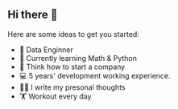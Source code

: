 ## Hi there 👋

Here are some ideas to get you started:

- 🔭 Data Enginner
- 🌱 Currently learning Math & Python
- 🤔 Think how to start a company
- 💻 5 years' development working experience.
- ✍🏻 I write my presonal thoughts
- 🏋️ Workout every day




<!--
**christma/christma** is a ✨ _special_ ✨ repository because its `README.md` (this file) appears on your GitHub profile.

- 🔭 I’m currently working on ...
- 🌱 I’m currently learning ...
- 👯 I’m looking to collaborate on ...
- 🤔 I’m looking for help with ...
- 💬 Ask me about ...
- 📫 How to reach me: ...
- 😄 Pronouns: ...
- ⚡ Fun fact: ...
-->
